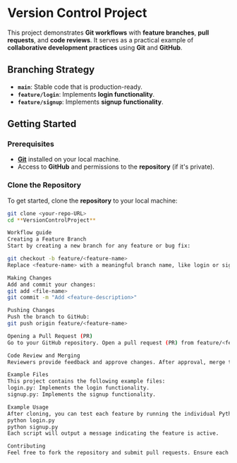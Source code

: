 
# **Version Control Project**

This project demonstrates **Git workflows** with **feature branches**, **pull requests**, and **code reviews**. It serves as a practical example of **collaborative development practices** using **Git** and **GitHub**.

## **Branching Strategy**
- **`main`**: Stable code that is production-ready.
- **`feature/login`**: Implements **login functionality**.
- **`feature/signup`**: Implements **signup functionality**.

## **Getting Started**

### **Prerequisites**
- [**Git**](https://git-scm.com/) installed on your local machine.
- Access to **GitHub** and permissions to the **repository** (if it's private).

### **Clone the Repository**
To get started, clone the **repository** to your local machine:
```bash
git clone <your-repo-URL>
cd **VersionControlProject**

Workflow guide
Creating a Feature Branch
Start by creating a new branch for any feature or bug fix:

git checkout -b feature/<feature-name>
Replace <feature-name> with a meaningful branch name, like login or signup.

Making Changes
Add and commit your changes:
git add <file-name>
git commit -m "Add <feature-description>"

Pushing Changes
Push the branch to GitHub:
git push origin feature/<feature-name>

Opening a Pull Request (PR)
Go to your GitHub repository. Open a pull request (PR) from feature/<feature-name> to main. Add a title and description to the PR. Request a review from a collaborator.

Code Review and Merging
Reviewers provide feedback and approve changes. After approval, merge the PR into main and delete the feature branch.

Example Files
This project contains the following example files:
login.py: Implements the login functionality.
signup.py: Implements the signup functionality.

Example Usage
After cloning, you can test each feature by running the individual Python scripts:
python login.py
python signup.py
Each script will output a message indicating the feature is active.

Contributing
Feel free to fork the repository and submit pull requests. Ensure each feature or bug fix is developed on its own branch.

